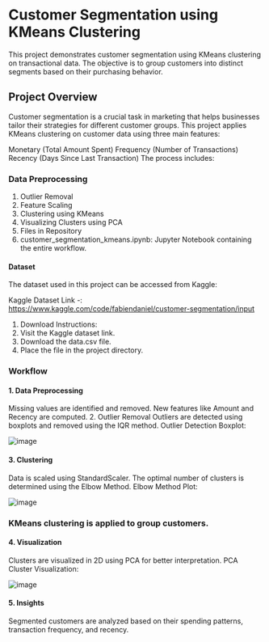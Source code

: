 # Customer Segmentation using KMeans Clustering
This project demonstrates customer segmentation using KMeans clustering on transactional data. The objective is to group customers into distinct segments based on their purchasing behavior.

## Project Overview
Customer segmentation is a crucial task in marketing that helps businesses tailor their strategies for different customer groups. This project applies KMeans clustering on customer data using three main features:

 Monetary (Total Amount Spent)
 Frequency (Number of Transactions)
 Recency (Days Since Last Transaction)
 The process includes:

### Data Preprocessing
1. Outlier Removal
2. Feature Scaling
3. Clustering using KMeans
4. Visualizing Clusters using PCA
5. Files in Repository
6. customer_segmentation_kmeans.ipynb: Jupyter Notebook containing the entire workflow.

#### Dataset
The dataset used in this project can be accessed from Kaggle:

Kaggle Dataset Link -: https://www.kaggle.com/code/fabiendaniel/customer-segmentation/input

1. Download Instructions:
2. Visit the Kaggle dataset link.
3. Download the data.csv file.
4. Place the file in the project directory.

### Workflow
#### 1. Data Preprocessing
Missing values are identified and removed.
New features like Amount and Recency are computed.
2. Outlier Removal
Outliers are detected using boxplots and removed using the IQR method.
Outlier Detection Boxplot:

![image](https://github.com/user-attachments/assets/2f176f9c-3277-4b7c-93cc-ad2ceec9a8b4)


#### 3. Clustering
Data is scaled using StandardScaler.
The optimal number of clusters is determined using the Elbow Method.
Elbow Method Plot:

![image](https://github.com/user-attachments/assets/03d58c5d-3766-4598-8ec2-652d65768e95)


### KMeans clustering is applied to group customers.
#### 4. Visualization
Clusters are visualized in 2D using PCA for better interpretation.
PCA Cluster Visualization:

![image](https://github.com/user-attachments/assets/cccd905b-b757-4adf-8688-ba555ceec079)


#### 5. Insights
Segmented customers are analyzed based on their spending patterns, transaction frequency, and recency.
